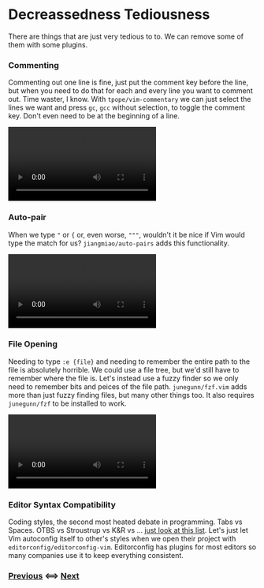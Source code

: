 # Decreassedness Tediousness

There are things that are just very tedious to to. We can remove some of them
with some plugins.

### Commenting

Commenting out one line is fine, just put the comment key before the line, but
when you need to do that for each and every line you want to comment out. Time
waster, I know. With `tpope/vim-commentary` we can just select the lines we want
and press `gc`, `gcc` without selection, to toggle the comment key. Don't even
need to be at the beginning of a line.

![Commenting](/Assets/Comment.webm)

### Auto-pair

When we type `"` or `{` or, even worse, `"""`, wouldn't it be nice if Vim would
type the match for us? `jiangmiao/auto-pairs` adds this functionality.

![AutoPair](/Assets/AutoPair.webm)

### File Opening

Needing to type `:e {file}` and needing to remember the entire path to the file
is absolutely horrible. We could use a file tree, but we'd still have to
remember where the file is. Let's instead use a fuzzy finder so we only need to
remember bits and peices of the file path. `junegunn/fzf.vim` adds more than
just fuzzy finding files, but many other things too. It also requires
`junegunn/fzf` to be installed to work.

![FZF](/Assets/FZF.webm)

### Editor Syntax Compatibility

Coding styles, the second most heated debate in programming. Tabs vs
Spaces. OTBS vs Stroustrup vs K&R vs ... [just look at this
list](https://www.wikiwand.com/en/Indentation_style). Let's just let Vim
autoconfig itself to other's styles when we open their project with
`editorconfig/editorconfig-vim`. Editorconfig has plugins for most editors so
many companies use it to keep everything consistent.

### [Previous](/Tutorial/04_Pretty_but_Useful.md) <==> [Next](/Tutorial/06_Remember_Which-Key.md)
